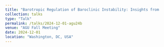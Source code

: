 ```yaml
---
title: "Barotropic Regulation of Baroclinic Instability: Insights from a Traffic Jam Model of the North Pacific Midwinter Suppression"
collection: talks
type: "Talk"
permalink: /talks/2024-12-01-agu24b
venue: "AGU Fall Meeting"
date: 2024-12-01
location: "Washington, DC, USA"
---
```

